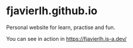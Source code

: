 # fjavierlh.github.io
Personal website for learn, practise and fun.

You can see in action in https://fjavierlh.is-a.dev/
